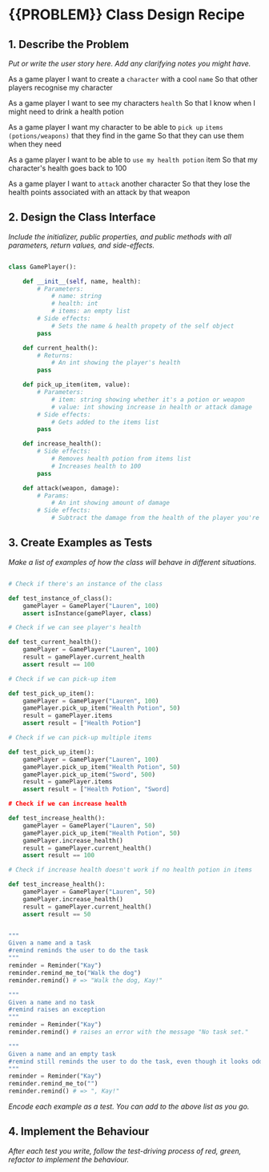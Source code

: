 # {{PROBLEM}} Class Design Recipe

## 1. Describe the Problem

_Put or write the user story here. Add any clarifying notes you might have._

As a game player
I want to create a `character` with a cool `name`
So that other players recognise my character

As a game player
I want to see my characters `health`
So that I know when I might need to drink a health potion

As a game player
I want my character to be able to `pick up` `items (potions/weapons)` that they find in the game
So that they can use them when they need

As a game player
I want to be able to `use my health potion` item
So that my character's health goes back to 100

As a game player
I want to `attack` another character
So that they lose the health points associated with an attack by that weapon

## 2. Design the Class Interface

_Include the initializer, public properties, and public methods with all parameters, return values, and side-effects._

```python

class GamePlayer():

    def __init__(self, name, health):
        # Parameters:
            # name: string
            # health: int
            # items: an empty list
        # Side effects:
            # Sets the name & health propety of the self object
        pass

    def current_health():
        # Returns:
            # An int showing the player's health
        pass

    def pick_up_item(item, value):
        # Parameters:
            # item: string showing whether it's a potion or weapon
            # value: int showing increase in health or attack damage
        # Side effects:
            # Gets added to the items list
        pass

    def increase_health():
        # Side effects:
            # Removes health potion from items list
            # Increases health to 100
        pass

    def attack(weapon, damage):
        # Params:
            # An int showing amount of damage
        # Side effects:
            # Subtract the damage from the health of the player you're attacking 


```

## 3. Create Examples as Tests

_Make a list of examples of how the class will behave in different situations._

``` python

# Check if there's an instance of the class

def test_instance_of_class():
    gamePlayer = GamePlayer("Lauren", 100)
    assert isInstance(gamePlayer, class)

# Check if we can see player's health

def test_current_health():
    gamePlayer = GamePlayer("Lauren", 100)
    result = gamePlayer.current_health
    assert result == 100

# Check if we can pick-up item

def test_pick_up_item():
    gamePlayer = GamePlayer("Lauren", 100)
    gamePlayer.pick_up_item("Health Potion", 50)
    result = gamePlayer.items
    assert result = ["Health Potion"]

# Check if we can pick-up multiple items

def test_pick_up_item():
    gamePlayer = GamePlayer("Lauren", 100)
    gamePlayer.pick_up_item("Health Potion", 50)
    gamePlayer.pick_up_item("Sword", 500)
    result = gamePlayer.items
    assert result = ["Health Potion", "Sword]

# Check if we can increase health

def test_increase_health():
    gamePlayer = GamePlayer("Lauren", 50)
    gamePlayer.pick_up_item("Health Potion", 50)
    gamePlayer.increase_health()
    result = gamePlayer.current_health()
    assert result == 100

# Check if increase health doesn't work if no health potion in items

def test_increase_health():
    gamePlayer = GamePlayer("Lauren", 50)
    gamePlayer.increase_health()
    result = gamePlayer.current_health()
    assert result == 50


"""
Given a name and a task
#remind reminds the user to do the task
"""
reminder = Reminder("Kay")
reminder.remind_me_to("Walk the dog")
reminder.remind() # => "Walk the dog, Kay!"

"""
Given a name and no task
#remind raises an exception
"""
reminder = Reminder("Kay")
reminder.remind() # raises an error with the message "No task set."

"""
Given a name and an empty task
#remind still reminds the user to do the task, even though it looks odd
"""
reminder = Reminder("Kay")
reminder.remind_me_to("")
reminder.remind() # => ", Kay!"
```

_Encode each example as a test. You can add to the above list as you go._

## 4. Implement the Behaviour

_After each test you write, follow the test-driving process of red, green, refactor to implement the behaviour._
